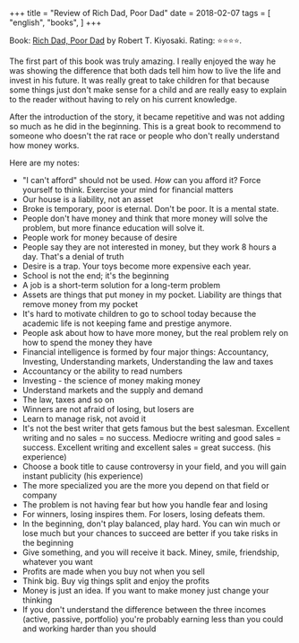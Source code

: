 +++
title = "Review of Rich Dad, Poor Dad"
date = 2018-02-07
tags = [
    "english",
    "books",
]
+++

Book: [Rich Dad, Poor Dad](https://www.goodreads.com/book/show/69571) by Robert T. Kiyosaki. Rating: ⭐️⭐️⭐️⭐️.

The first part of this book was truly amazing. I really enjoyed the way he was showing the difference that both dads tell him how to live the life and invest in his future. It was really great to take children for that because some things just don't make sense for a child and are really easy to explain to the reader without having to rely on his current knowledge.

After the introduction of the story, it became repetitive and was not adding so much as he did in the beginning. This is a great book to recommend to someone who doesn't the rat race or people who don't really understand how money works.

Here are my notes:

* "I can't afford" should not be used. *How* can you afford it? Force yourself to think. Exercise your mind for financial matters
* Our house is a liability, not an asset
* Broke is temporary, poor is eternal. Don't be poor. It is a mental state.
* People don't have money and think that more money will solve the problem, but more finance education will solve it.
* People work for money because of desire
* People say they are not interested in money, but they work 8 hours a day. That's a denial of truth
* Desire is a trap. Your toys become more expensive each year.
* School is not the end; it's the beginning
* A job is a short-term solution for a long-term problem
* Assets are things that put money in my pocket. Liability are things that remove money from my pocket
* It's hard to motivate children to go to school today because the academic life is not keeping fame and prestige anymore.
* People ask about how to have more money, but the real problem rely on how to spend the money they have
* Financial intelligence is formed by four major things: Accountancy, Investing, Understanding markets, Understanding the law and taxes
* Accountancy or the ability to read numbers
* Investing - the science of money making money
* Understand markets and the supply and demand
* The law, taxes and so on
* Winners are not afraid of losing, but losers are
* Learn to manage risk, not avoid it
* It's not the best writer that gets famous but the best salesman. Excellent writing and no sales = no success. Mediocre writing and good sales = success. Excellent writing and excellent sales = great success. (his experience)
* Choose a book title to cause controversy in your field, and you will gain instant publicity (his experience)
* The more specialized you are the more you depend on that field or company
* The problem is not having fear but how you handle fear and losing
* For winners, losing inspires them. For losers, losing defeats them.
* In the beginning, don't play balanced, play hard. You can win much or lose much but your chances to succeed are better if you take risks in the beginning
* Give something, and you will receive it back. Miney, smile, friendship, whatever you want
* Profits are made when you buy not when you sell
* Think big. Buy vig things split and enjoy the profits
* Money is just an idea. If you want to make money just change your thinking
* If you don't understand the difference between the three incomes (active, passive, portfolio) you're probably earning less than you could and working harder than you should
